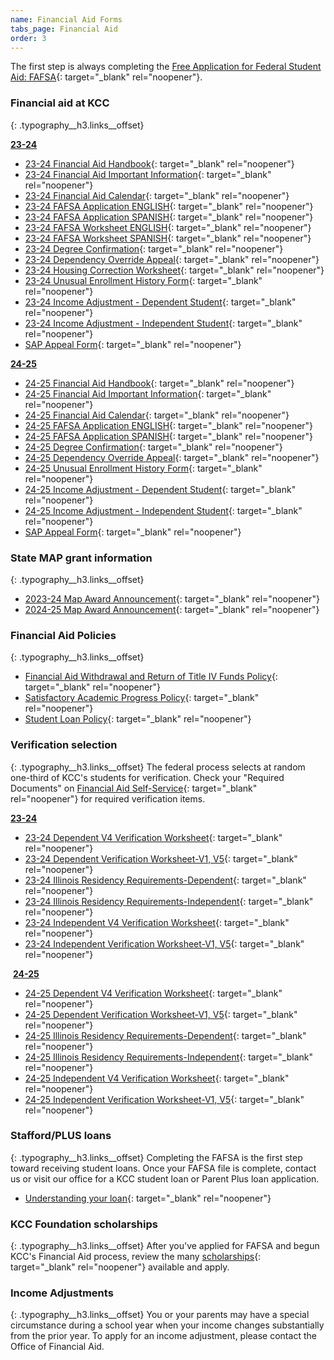 ```yaml
---
name: Financial Aid Forms
tabs_page: Financial Aid
order: 3
---
```

The first step is always completing the [Free Application for Federal Student Aid: FAFSA](http://www.fafsa.gov/){: target="_blank" rel="noopener"}.&nbsp;

### Financial aid at KCC
{: .typography__h3.links__offset}

**<u>23-24</u>**

* [23-24 Financial Aid Handbook](../uploads/pdf/23-24-Financial-Aid-Handbook.pdf){: target="_blank" rel="noopener"}
* [23-24 Financial Aid Important Information](../uploads/pdf/23-24-Financial-Aid-Important-Information.pdf){: target="_blank" rel="noopener"}
* [23-24 Financial Aid Calendar](../uploads/pdf/23-24-Financial-Aid-Calendar.pdf){: target="_blank" rel="noopener"}
* [23-24 FAFSA Application ENGLISH](../uploads/pdf/2023-24-FAFSA-application-English.pdf){: target="_blank" rel="noopener"}
* [23-24 FAFSA Application SPANISH](../uploads/pdf/2023-24-FAFSA-application-Spanish.pdf){: target="_blank" rel="noopener"}
* [23-24 FAFSA Worksheet ENGLISH](../uploads/pdf/2023-24-fafsa-worksheet--ENGLISH.pdf){: target="_blank" rel="noopener"}
* [23-24 FAFSA Worksheet SPANISH](../uploads/pdf/2023-24-fafsa-worksheet--SPANISH.pdf){: target="_blank" rel="noopener"}
* [23-24 Degree Confirmation](../uploads/pdf/23-24-Degree-Confirmation.pdf){: target="_blank" rel="noopener"}
* [23-24 Dependency Override Appeal](../uploads/pdf/23-24-Dependency-Override-Appeal.pdf){: target="_blank" rel="noopener"}
* [23-24 Housing Correction Worksheet](../uploads/pdf/23-24-Housing-Correction-Worksheet.pdf){: target="_blank" rel="noopener"}
* [23-24 Unusual Enrollment History Form](../uploads/pdf/23-24-Unusual-Enrollment-History-Form.pdf){: target="_blank" rel="noopener"}
* [23-24 Income Adjustment - Dependent Student](../uploads/pdf/23-24%20Income%20Adjustment-Dependent%20Student.pdf){: target="_blank" rel="noopener"}
* [23-24 Income Adjustment - Independent Student](../uploads/pdf/23-24%20Income%20Adjustment-Independent%20Student.pdf){: target="_blank" rel="noopener"}
* [SAP Appeal Form](../uploads/pdf/SAP-Appeal-Form.pdf){: target="_blank" rel="noopener"}

**<u>24-25</u>**

* [24-25 Financial Aid Handbook](../uploads/pdf/24-25-Financial-Aid-Handbook.pdf){: target="_blank" rel="noopener"}
* [24-25 Financial Aid Important Information](../uploads/pdf/24-25-Financial-Aid-Important-Information.pdf){: target="_blank" rel="noopener"}
* [24-25 Financial Aid Calendar](../uploads/pdf/24-25-Financial-Aid-Calendar.pdf){: target="_blank" rel="noopener"}
* [24-25 FAFSA Application ENGLISH](../uploads/pdf/24-25-FAFSA-Application-ENGLISH.pdf){: target="_blank" rel="noopener"}
* [24-25 FAFSA Application SPANISH](../uploads/pdf/24-25-FAFSA-Application-SPANISH.pdf){: target="_blank" rel="noopener"}
* [24-25 Degree Confirmation](../uploads/pdf/24-25-Degree-Confirmation.pdf){: target="_blank" rel="noopener"}
* [24-25 Dependency Override Appeal](../uploads/pdf/24-25-Dependency-Override-Appeal.pdf){: target="_blank" rel="noopener"}
* [24-25 Unusual Enrollment History Form](../uploads/pdf/24-25-Unusual-Enrollment-History-Form.pdf){: target="_blank" rel="noopener"}
* [24-25 Income Adjustment - Dependent Student](../uploads/pdf/24-25-Income-Adjustment-Dependent-Student.pdf){: target="_blank" rel="noopener"}
* [24-25 Income Adjustment - Independent Student](../uploads/pdf/24-25-Income-Adjustment-Independent-Student.pdf){: target="_blank" rel="noopener"}
* [SAP Appeal Form](../uploads/pdf/SAP-Appeal-Form-rev-5-24.pdf){: target="_blank" rel="noopener"}

### State MAP grant information
{: .typography__h3.links__offset}
* [2023-24 Map Award Announcement](../uploads/pdf/23-24-MAP-Award-Announcement.pdf){: target="_blank" rel="noopener"}
* [2024-25 Map Award Announcement](../uploads/pdf/2024-2025-MAP-Award-Announcement.pdf){: target="_blank" rel="noopener"}

### Financial Aid Policies
{: .typography__h3.links__offset}
* [Financial Aid Withdrawal and Return of Title IV Funds Policy](../uploads/pdf/Financial%20Aid%20Withdrawal%20and%20Return%20of%20Title%20IV%20Funds%20Policy%20Rev%206.24.pdf){: target="_blank" rel="noopener"}
* [Satisfactory Academic Progress Policy](../uploads/pdf/Satisfactory-Academic-Progress-&#40;SAP&#41;-Policy-Rev-5.24.pdf){: target="_blank" rel="noopener"}
* [Student Loan Policy](../uploads/pdf/Student-Loan-Policy.pdf){: target="_blank" rel="noopener"}

### Verification selection
{: .typography__h3.links__offset}
The federal process selects at random one-third of KCC's students for verification. Check your "Required Documents" on [Financial Aid Self-Service](https://selfservice.kcc.edu/Student/FinancialAid/Home){: target="_blank" rel="noopener"} for required verification items.

**<u>23-24</u>**

* [23-24 Dependent V4 Verification Worksheet](../uploads/pdf/23-24-Dependent-V4-Verification-Worksheet.pdf){: target="_blank" rel="noopener"}
* [23-24 Dependent Verification Worksheet-V1, V5](../uploads/pdf/23-24-Dependent-Verification-Worksheet-V1%2C-V5.pdf){: target="_blank" rel="noopener"}
* [23-24 Illinois Residency Requirements-Dependent](../uploads/pdf/23-24-Illinois-Residency-Requirements-Dependent.pdf){: target="_blank" rel="noopener"}
* [23-24 Illinois Residency Requirements-Independent](../uploads/pdf/23-24-Illinois-Residency-Requirements-Independent.pdf){: target="_blank" rel="noopener"}
* [23-24 Independent V4 Verification Worksheet](../uploads/pdf/23-24-Independent-V4-Verification-Worksheet.pdf){: target="_blank" rel="noopener"}
* [23-24 Independent Verification Worksheet-V1, V5](../uploads/pdf/23-24-Independent-Verification-Worksheet-V1%2C-V5.pdf){: target="_blank" rel="noopener"}

&nbsp;**<u>24-25</u>**

* [24-25 Dependent V4 Verification Worksheet](../uploads/pdf/24-25-Dependent-V4-Verification-Worksheet.pdf){: target="_blank" rel="noopener"}
* [24-25 Dependent Verification Worksheet-V1, V5](../uploads/pdf/24-25-Dependent-Verification-Worksheet-V1--V5.pdf){: target="_blank" rel="noopener"}
* [24-25 Illinois Residency Requirements-Dependent](../uploads/pdf/24-25-Illinois-Residency-Requirements-Dependent.pdf){: target="_blank" rel="noopener"}
* [24-25 Illinois Residency Requirements-Independent](../uploads/pdf/24-25-Illinois-Residency-Requirements-Independent.pdf){: target="_blank" rel="noopener"}
* [24-25 Independent V4 Verification Worksheet](../uploads/pdf/24-25-Independent-V4-Verification-Worksheet.pdf){: target="_blank" rel="noopener"}
* [24-25 Independent Verification Worksheet-V1, V5](../uploads/pdf/24-25-Independent-Verification-Worksheet-V1--V5.pdf){: target="_blank" rel="noopener"}

### Stafford/PLUS loans
{: .typography__h3.links__offset}
Completing the FAFSA is the first step toward receiving student loans. Once your FAFSA file is complete, contact us or visit our office for a KCC student loan or Parent Plus loan application.
* [Understanding your loan](../uploads/understanding-federal-direct-staff-Loan.pdf){: target="_blank" rel="noopener"}

### KCC Foundation scholarships
{: .typography__h3.links__offset}
After you've applied for FAFSA and begun KCC's Financial Aid process, review the many [scholarships](https://foundation.kcc.edu/scholarships/){: target="_blank" rel="noopener"} available and apply.

### Income Adjustments
{: .typography__h3.links__offset}
You or your parents may have a special circumstance during a school year when your income changes substantially from the prior year. To apply for an income adjustment, please contact the Office of Financial Aid. 
